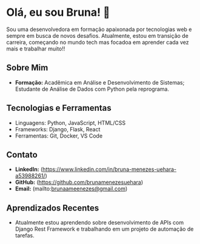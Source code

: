 # Olá, eu sou Bruna! 👋

Sou uma desenvolvedora em formação apaixonada por tecnologias web e sempre em busca de novos desafios. Atualmente, estou em transição de carreira, começando no mundo tech mas focadoa em aprender cada vez mais e trabalhar muito!!
## Sobre Mim

- **Formação:** Acadêmica em Análise e Desenvolvimento de Sistemas; Estudante de Análise de Dados com Python pela reprograma.


## Tecnologias e Ferramentas

- Linguagens: Python, JavaScript, HTML/CSS
- Frameworks: Django, Flask, React
- Ferramentas: Git, Docker, VS Code

## Contato

- **LinkedIn:** (https://www.linkedin.com/in/bruna-menezes-uehara-a53988261/)
- **GitHub:**   (https://github.com/brunamenezesuehara)
- **Email:**    (mailto:brunaameenezes@gmail.com)

## Aprendizados Recentes

- Atualmente estou aprendendo sobre desenvolvimento de APIs com Django Rest Framework e trabalhando em um projeto de automação de tarefas.
